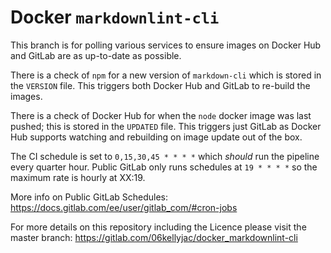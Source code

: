 # Docker `markdownlint-cli`

This branch is for polling various services to ensure images on Docker Hub and GitLab are as up-to-date as possible.

There is a check of `npm` for a new version of `markdown-cli` which is stored in the `VERSION` file.
This triggers both Docker Hub and GitLab to re-build the images.

There is a check of Docker Hub for when the `node` docker image was last pushed; this is stored in the `UPDATED` file.
This triggers just GitLab as Docker Hub supports watching and rebuilding on image update out of the box.

The CI schedule is set to `0,15,30,45 * * * *` which *should* run the pipeline every quarter hour.
Public GitLab only runs schedules at `19 * * * *` so the maximum rate is hourly at XX:19.

More info on Public GitLab Schedules: <https://docs.gitlab.com/ee/user/gitlab_com/#cron-jobs>

For more details on this repository including the Licence please visit the master branch:
<https://gitlab.com/06kellyjac/docker_markdownlint-cli>
